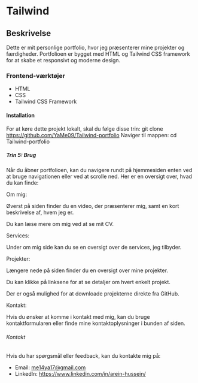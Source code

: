 # Tailwind
## Beskrivelse
Dette er mit personlige portfolio, hvor jeg præsenterer mine projekter og færdigheder. Portfolioen er bygget med HTML og Tailwind CSS framework for at skabe et responsivt og moderne design.
### Frontend-værktøjer
- HTML
- CSS
- Tailwind CSS Framework
#### Installation
For at køre dette projekt lokalt, skal du følge disse trin:
git clone https://github.com/YaMe09/Tailwind-portfolio
Naviger til mappen:
cd Tailwind-portfolio
##### Trin 5: Brug
Når du åbner portfolioen, kan du navigere rundt på hjemmesiden enten ved at bruge navigationen eller ved at scrolle ned. Her er en oversigt over, hvad du kan finde:

Om mig:

Øverst på siden finder du en video, der præsenterer mig, samt en kort beskrivelse af, hvem jeg er.

Du kan læse mere om mig ved at se mit CV.

Services:

Under om mig side kan du se en oversigt over de services, jeg tilbyder.

Projekter:

Længere nede på siden finder du en oversigt over mine projekter.

Du kan klikke på linksene for at se detaljer om hvert enkelt projekt.

Der er også mulighed for at downloade projekterne direkte fra GitHub.

Kontakt:

Hvis du ønsker at komme i kontakt med mig, kan du bruge kontaktformularen eller finde mine kontaktoplysninger i bunden af siden.
###### Kontakt
Hvis du har spørgsmål eller feedback, kan du kontakte mig på:
- Email: me14ya17@gmail.com
- LinkedIn: https://www.linkedin.com/in/arein-hussein/ 
